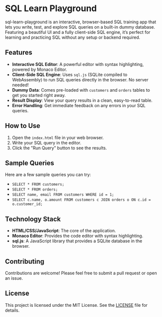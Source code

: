 # SQL Learn Playground

sql-learn-playground is an interactive, browser-based SQL training app that lets you write, test, and explore SQL queries on a built-in dummy database. Featuring a beautiful UI and a fully client-side SQL engine, it’s perfect for learning and practicing SQL without any setup or backend required.

## Features

*   **Interactive SQL Editor**: A powerful editor with syntax highlighting, powered by Monaco Editor.
*   **Client-Side SQL Engine**: Uses `sql.js` (SQLite compiled to WebAssembly) to run SQL queries directly in the browser. No server needed!
*   **Dummy Data**: Comes pre-loaded with `customers` and `orders` tables to get you started right away.
*   **Result Display**: View your query results in a clean, easy-to-read table.
*   **Error Handling**: Get immediate feedback on any errors in your SQL queries.

## How to Use

1.  Open the `index.html` file in your web browser.
2.  Write your SQL query in the editor.
3.  Click the "Run Query" button to see the results.

## Sample Queries

Here are a few sample queries you can try:

*   `SELECT * FROM customers;`
*   `SELECT * FROM orders;`
*   `SELECT name, email FROM customers WHERE id = 1;`
*   `SELECT c.name, o.amount FROM customers c JOIN orders o ON c.id = o.customer_id;`

## Technology Stack

*   **HTML/CSS/JavaScript**: The core of the application.
*   **Monaco Editor**: Provides the code editor with syntax highlighting.
*   **sql.js**: A JavaScript library that provides a SQLite database in the browser.

## Contributing

Contributions are welcome! Please feel free to submit a pull request or open an issue.
## License
This project is licensed under the MIT License. See the [LICENSE](LICENSE) file for details.